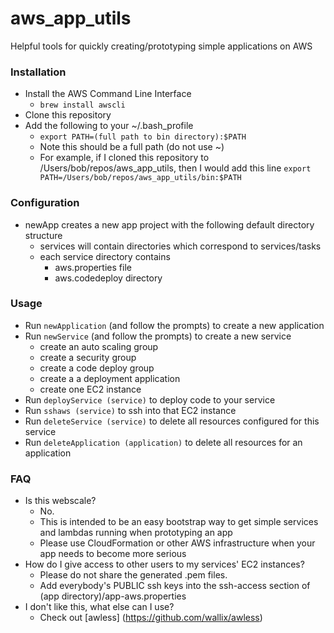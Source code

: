# aws_app_utils
Helpful tools for quickly creating/prototyping simple applications on AWS

### Installation
* Install the AWS Command Line Interface
  * `brew install awscli`
* Clone this repository
* Add the following to your ~/.bash_profile
  * `export PATH=(full path to bin directory):$PATH`
  * Note this should be a full path (do not use ~)
  * For example, if I cloned this repository to /Users/bob/repos/aws_app_utils, then I would add this line `export PATH=/Users/bob/repos/aws_app_utils/bin:$PATH`

### Configuration
* newApp creates a new app project with the following default directory structure
  * services will contain directories which correspond to services/tasks
  * each service directory contains
    * aws.properties file
    * aws.codedeploy directory

### Usage

* Run `newApplication` (and follow the prompts) to create a new application
* Run `newService` (and follow the prompts) to create a new service
  * create an auto scaling group
  * create a security group
  * create a code deploy group
  * create a a deployment application
  * create one EC2 instance
* Run `deployService (service)` to deploy code to your service
* Run `sshaws (service)` to ssh into that EC2 instance
* Run `deleteService (service)` to delete all resources configured for this service
* Run `deleteApplication (application)` to delete all resources for an application

### FAQ

* Is this webscale?
  * No.
  * This is intended to be an easy bootstrap way to get simple services and lambdas running when prototyping an app
  * Please use CloudFormation or other AWS infrastructure when your app needs to become more serious
* How do I give access to other users to my services' EC2 instances?
  * Please do not share the generated .pem files.
  * Add everybody's PUBLIC ssh keys into the ssh-access section of (app directory)/app-aws.properties
* I don't like this, what else can I use?
  * Check out [awless] (https://github.com/wallix/awless)
